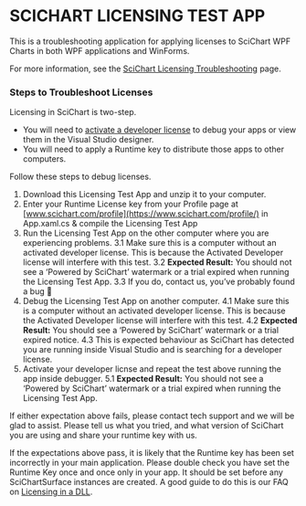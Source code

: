 # SCICHART LICENSING TEST APP 

This is a troubleshooting application for applying licenses to SciChart WPF Charts in both WPF applications and WinForms. 

For more information, see the [SciChart Licensing Troubleshooting](https://www.scichart.com/licensing-scichart-wpf/) page. 


### Steps to Troubleshoot Licenses

Licensing in SciChart is two-step.

- You will need to [activate a developer license](https://www.scichart.com/licensing-scichart-wpf/) to debug your apps or view them in the Visual Studio designer. 
- You will need to apply a Runtime key to distribute those apps to other computers.

Follow these steps to debug licenses. 
 
 1. Download this Licensing Test App and unzip it to your computer.
 2. Enter your Runtime License key from your Profile page at [www.scichart.com/profile](https://www.scichart.com/profile/) in App.xaml.cs & compile the Licensing Test App
 3. Run the Licensing Test App on the other computer where you are experiencing problems. 
  3.1 Make sure this is a computer without an activated developer license. This is because the Activated Developer license will interfere with this test.
  3.2 **Expected Result:** You should not see a ‘Powered by SciChart’ watermark or a trial expired when running the Licensing Test App.
  3.3 If you do, contact us, you’ve probably found a bug 🙂
 4. Debug the Licensing Test App on another computer.
  4.1 Make sure this is a computer without an activated developer license. This is because the Activated Developer license will interfere with this test.
  4.2 **Expected Result:** You should see a ‘Powered by SciChart’ watermark or a trial expired notice.
  4.3 This is expected behaviour as SciChart has detected you are running inside Visual Studio and is searching for a developer license.
 5. Activate your developer licnse and repeat the test above running the app inside debugger. 
  5.1 **Expected Result:** You should not see a ‘Powered by SciChart’ watermark or a trial expired when running the Licensing Test App.
	 
If either expectation above fails, please contact tech support and we will be glad to assist. Please tell us what you tried, and what version of SciChart you are using and share your runtime key with us.

If the expectations above pass, it is likely that the Runtime key has been set incorrectly in your main application. Please double check you have set the Runtime Key once and once only in your app. It should be set before any SciChartSurface instances are created. A good guide to do this is our FAQ on [Licensing in a DLL](https://www.scichart.com/questions/question/license-in-dll).



